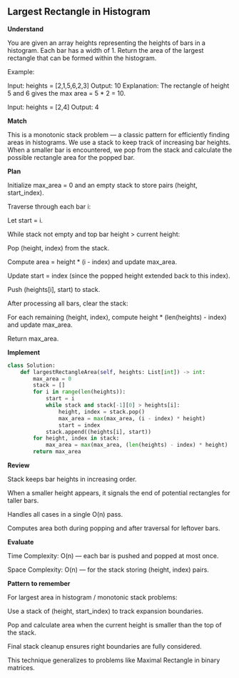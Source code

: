 ## Largest Rectangle in Histogram

**Understand**

You are given an array heights representing the heights of bars in a histogram.
Each bar has a width of 1.
Return the area of the largest rectangle that can be formed within the histogram.

Example:

Input: heights = [2,1,5,6,2,3]
Output: 10
Explanation: The rectangle of height 5 and 6 gives the max area = 5 \* 2 = 10.

Input: heights = [2,4]
Output: 4

**Match**

This is a monotonic stack problem — a classic pattern for efficiently finding areas in histograms.
We use a stack to keep track of increasing bar heights.
When a smaller bar is encountered, we pop from the stack and calculate the possible rectangle area for the popped bar.

**Plan**

Initialize max_area = 0 and an empty stack to store pairs (height, start_index).

Traverse through each bar i:

Let start = i.

While stack not empty and top bar height > current height:

Pop (height, index) from the stack.

Compute area = height \* (i - index) and update max_area.

Update start = index (since the popped height extended back to this index).

Push (heights[i], start) to stack.

After processing all bars, clear the stack:

For each remaining (height, index), compute height \* (len(heights) - index) and update max_area.

Return max_area.

**Implement**

```py
class Solution:
    def largestRectangleArea(self, heights: List[int]) -> int:
        max_area = 0
        stack = []
        for i in range(len(heights)):
            start = i
            while stack and stack[-1][0] > heights[i]:
                height, index = stack.pop()
                max_area = max(max_area, (i - index) * height)
                start = index
            stack.append((heights[i], start))
        for height, index in stack:
            max_area = max(max_area, (len(heights) - index) * height)
        return max_area
```

**Review**

Stack keeps bar heights in increasing order.

When a smaller height appears, it signals the end of potential rectangles for taller bars.

Handles all cases in a single O(n) pass.

Computes area both during popping and after traversal for leftover bars.

**Evaluate**

Time Complexity: O(n) — each bar is pushed and popped at most once.

Space Complexity: O(n) — for the stack storing (height, index) pairs.

**Pattern to remember**

For largest area in histogram / monotonic stack problems:

Use a stack of (height, start_index) to track expansion boundaries.

Pop and calculate area when the current height is smaller than the top of the stack.

Final stack cleanup ensures right boundaries are fully considered.

This technique generalizes to problems like Maximal Rectangle in binary matrices.
